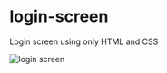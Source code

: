 # login-screen #

Login screen using only HTML and CSS

![login screen](https://i.ibb.co/QN4qg4S/home.png)
